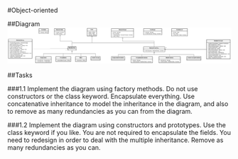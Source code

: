 #Object-oriented

##Diagram
![Alt text](diagram.png "Diagram")

##Tasks

###1.1
Implement the diagram using factory methods. Do not use constructors or the class keyword. Encapsulate everything. Use concatenative inheritance to model the inheritance in the diagram, and also to remove as many redundancies as you can from the diagram.

###1.2
Implement the diagram using constructors and prototypes. Use the class keyword if you like. You are not required to encapsulate the fields. You need to redesign in order to deal with the multiple inheritance. Remove as many redundancies as you can.